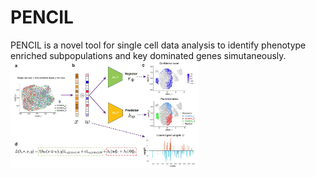 # PENCIL
PENCIL is a novel tool for single cell data analysis to identify phenotype enriched subpopulations and key dominated genes simutaneously.
 <img src="./pics/method_figure.jpg" width = "300" alt="method" align=center />
